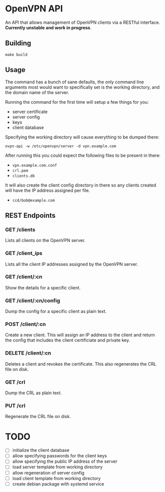 # OpenVPN API

An API that allows management of OpenVPN clients via a RESTful interface.  **Currently unstable and work in progress**.

## Building

    make build

## Usage

The command has a bunch of sane defaults, the only command line arguments most would want to
specifically set is the working directory, and the domain name of the server.

Running the command for the first time will setup a few things for you:

* server certificate
* server config
* keys
* client database

Specifying the working directory will cause everything to be dumped there:

    ovpn-api -w /etc/openvpn/server -d vpn.example.com

After running this you could expect the following files to be present in there:

* `vpn.example.com.conf`
* `crl.pem`
* `clients.db`

It will also create the client config directory in there so any clients created will have the
IP address assigned per file.

* `ccd/bob@example.com`

## REST Endpoints

### GET /clients

Lists all clients on the OpenVPN server.

### GET /client_ips

Lists all the client IP addresses assigned by the OpenVPN server.

### GET /client/:cn

Show the details for a specific client.

### GET /client/:cn/config

Dump the config for a specific client as plain text.

### POST /client/:cn

Create a new client.  This will assign an IP address to the client and return the config that
includes the client certificiate and private key.

### DELETE /client/:cn

Deletes a client and revokes the certificate.  This also regenerates the CRL file on disk.

### GET /crl

Dump the CRL as plain text.

### PUT /crl

Regenerate the CRL file on disk.

# TODO

- [ ] initialize the client database
- [ ] allow specifying passwords for the client keys
- [ ] allow specifying the public IP address of the server
- [ ] load server template from working directory
- [ ] allow regeneration of server config
- [ ] load client template from working directory
- [ ] create debian package with systemd service